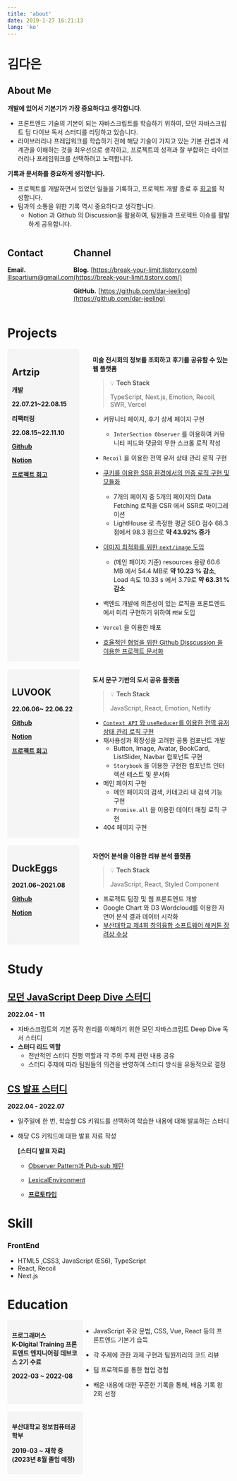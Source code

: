 ```yaml
---
title: 'about'
date: 2019-1-27 16:21:13
lang: 'ko'
---
```


# 김다은

## About Me

**개발에 있어서 기본기가 가장 중요하다고 생각합니다**.

- 프론트엔드 기술의 기본이 되는 자바스크립트를 학습하기 위하여, 모던 자바스크립트 딥 다이브 독서 스터디를 리딩하고 있습니다.
- 라이브러리나 프레임워크를 학습하기 전에 해당 기술이 가지고 있는 기본 컨셉과 세계관을 이해하는 것을 최우선으로 생각하고, 프로젝트의 성격과 잘 부합하는 라이브러리나 프레임워크를 선택하려고 노력합니다.

**기록과 문서화를 중요하게 생각합니다.**

- 프로젝트를 개발하면서 있었던 일들을 기록하고, 프로젝트 개발 종료 후 [회고](https://break-your-limit.tistory.com/category/%ED%9A%8C%EA%B3%A0)를 작성합니다.
- 팀과의 소통을 위한 기록 역시 중요하다고 생각합니다.
  - Notion 과 Github 의 Discussion을 활용하여, 팀원들과 프로젝트 이슈를 활발하게 공유합니다.

<div class="contact-and-channel" style="display:flex;justify-content:space-between">

<div class="contact">

## Contact

**Email.** lllspartium@gmail.com

</div>

<div class="channel">

## Channel

**Blog.** [https://break-your-limit.tistory.com](https://break-your-limit.tistory.com/)

**GitHub.** [https://github.com/dar-jeeling](https://github.com/dar-jeeling)

</div>
</div>

# Projects

<div class="project-section" style="width:100%">
  <div style="display:flex;justify-content:space-between" class="project-container">
    <div class="project-title" style="background-color: whitesmoke; padding:10px;width:30%">

## Artzip

**개발**

**22.07.21~22.08.15**

**리팩터링**

**22.08.15~22.11.10**

[**Github**](https://github.com/prgrms-web-devcourse/Team-BackFro-ArtZip-FE)

[**Notion**](https://www.notion.so/BackFro-ArtZip-8db56ad1304e441e8abe0b7045207852)

[**프로젝트 회고**](https://break-your-limit.tistory.com/75)

  </div>

  <div class="project-detail" style="margin-left: 30px;width:65%">

**미술 전시회의 정보를 조회하고 후기를 공유할 수 있는 웹 플랫폼**

> 💡 **Tech Stack**
>
> TypeScript, Next.js, Emotion, Recoil, SWR, Vercel

- 커뮤니티 페이지, 후기 상세 페이지 구현
  - `InterSection Observer` 를 이용하여 커뮤니티 피드와 댓글의 무한 스크롤 로직 작성
- `Recoil` 을 이용한 전역 유저 상태 관리 로직 구현
- [쿠키를 이용한 SSR 환경에서의 인증 로직 구현 및 모듈화](https://break-your-limit.tistory.com/77)
  - 7개의 페이지 중 5개의 페이지의 Data Fetching 로직을 CSR 에서 SSR로 마이그레이션
  - LightHouse 로 측정한 평균 SEO 점수 68.3 점에서 98.3 점으로 **약 43.92% 증가**
- [이미지 최적화를 위한 `next/image` 도입](https://break-your-limit.tistory.com/76)
  - (메인 페이지 기준) resources 용량 60.6 MB 에서 54.4 MB로 **약 10.23 % 감소**, Load 속도 10.33 s 에서 3.79로 **약 63.31 % 감소**
- 백엔드 개발에 의존성이 있는 로직을 프론트엔드에서 미리 구현하기 위하여 `MSW` 도입
- `Vercel` 을 이용한 배포
- [효율적인 협업을 위한 Github Disscussion 을 이용한 프로젝트 문서화](https://github.com/prgrms-web-devcourse/Team-BackFro-ArtZip-FE/discussions)

   </div>
    </div>
  </div>

  <br>

<div class="project-section" style="width:100%">
  <div style="display:flex" class="project-container">
    <div class="project-title" style="background-color: whitesmoke; padding:10px;width:30%">

## LUVOOK

**22.06.06~ 22.06.22**

[**Github**](https://github.com/prgrms-fe-devcourse/FEDC2_LUVOOK_Jieun)

**[Notion](https://www.notion.so/f567b7542b3d4708be7827b91c74e4b6)**

[**프로젝트 회고**](https://break-your-limit.tistory.com/55)

 </div>

  <div class="project-detail" style="margin-left: 30px;width:65%">

**도서 문구 기반의 도서 공유 플랫폼**

<aside>

> 💡 **Tech Stack**
>
> JavaScript, React, Emotion, Netlify

</aside>

- [`Context API` 와 `useReducer`를 이용한 전역 유저 상태 관리 로직 구현](https://break-your-limit.tistory.com/52)
- 재사용성과 확장성을 고려한 공통 컴포넌트 개발
  - Button, Image, Avatar, BookCard, ListSlider, Navbar 컴포넌트 구현
  - `Storybook` 을 이용한 구현한 컴포넌트 인터렉션 테스트 및 문서화
- 메인 페이지 구현
  - 메인 페이지의 검색, 카테고리 내 검색 기능 구현
  - `Promise.all` 을 이용한 데이터 패칭 로직 구현
- 404 페이지 구현

</div>
</div>
</div>

<br>

<div class="project-section" style="width:100%">
  <div style="display:flex" class="project-container">
    <div class="project-title" style="background-color: whitesmoke; padding:10px;width:30%">

## DuckEggs

**2021.06~2021.08**

[**Github**](https://github.com/Hackathon-DuckEggs/PNU-DuckEggs)

[**Notion**](https://www.notion.so/8-19-663785d02b5d4d3d9be230f60208c4dc)

  </div>

  <div class="project-detail" style="margin-left: 30px;width:65%">

**자연어 분석을 이용한 리뷰 분석 플랫폼**

> 💡 **Tech Stack**
>
> JavaScript, React, Styled Component

- 프로젝트 팀장 및 웹 프론트엔드 개발
- Google Chart 와 D3 Wordcloud를 이용한 자연어 분석 결과 데이터 시각화
- [부산대학교 제4회 창의융합 소프트웨어 해커톤 장려상 수상](https://pnuswedu.org/04_hackathon/previous.php)
    </div>
    </div>
  </div>

# Study

## [모던 JavaScript Deep Dive 스터디](https://www.notion.so/Deep-Dive-cb93ad0db4f941b79fc31ae6a6ff645c)

**2022.04 - 11**

- 자바스크립트의 기본 동작 원리를 이해하기 위한 모던 자바스크립트 Deep Dive 독서 스터디
- **스터디 리드 역할**
  - 전반적인 스터디 진행 역할과 각 주의 주제 관련 내용 공유
  - 스터디 주제에 따라 팀원들의 의견을 반영하여 스터디 방식을 유동적으로 결정

## [CS 발표 스터디](https://github.com/prgrms-web-devcourse/FE-CSstudy-withlia)

**2022.04 - 2022.07**

- 일주일에 한 번, 학습할 CS 키워드를 선택하여 학습한 내용에 대해 발표하는 스터디
- 해당 CS 키워드에 대한 발표 자료 작성

  **[스터디 발표 자료]**

  - [Observer Pattern과 Pub-sub 패턴](https://github.com/prgrms-web-devcourse/FE-CSstudy-withlia/blob/main/5%ED%9A%8C%EC%B0%A8/%EA%B9%80%EB%8B%A4%EC%9D%80-Observer%20Pattern%EA%B3%BC%20Pub-sub%20%ED%8C%A8%ED%84%B4.md)

  - [LexicalEnvironment](https://github.com/prgrms-web-devcourse/FE-CSstudy-withlia/blob/main/3%ED%9A%8C%EC%B0%A8/%EA%B9%80%EB%8B%A4%EC%9D%80%20-%20Lexical%20Environment/LexicalEnvironment.md)

  - [**프로토타입**](https://github.com/prgrms-web-devcourse/FE-CSstudy-withlia/blob/main/2%ED%9A%8C%EC%B0%A8/2%EC%A3%BC%EC%B0%A8-%ED%94%84%EB%A1%9C%ED%86%A0%ED%83%80%EC%9E%85_%EA%B9%80%EB%8B%A4%EC%9D%80.md)

# Skill

### FrontEnd

- HTML5 ,CSS3, JavaScript (ES6), TypeScript
- React, Recoil
- Next.js

# Education

<div class="edu-section" style="display:flex">

  <div class="edu-title" style="width:30%;background-color:whitesmoke;padding:10px">

**프로그래머스 <br> K-Digital Training
프론트엔드 엔지니어링 데브코스 2기 수료**

**2022-03 ~ 2022-08**

  </div>

  <div class="edu-description" style="width:65%">

- JavaScript 주요 문법, CSS, Vue, React 등의 프론트엔드 기본기 습득
- 각 주제에 관한 과제 구현과 팀원끼리의 코드 리뷰
- 팀 프로젝트를 통한 협업 경험
- 배운 내용에 대한 꾸준한 기록을 통해, 배움 기록 왕 2회 선정

  </div>

</div>

<br>

<div clsas="edu-section" style="display:flex">

<div class="edu-title" style="width:30%;background-color:whitesmoke;padding:10px">

**부산대학교 정보컴퓨터공학부**

**2019-03 ~ 재학 중 (2023년 8월 졸업 예정)**

</div>

<div class="edu-description" style="width:65%">

<div>

</div>
